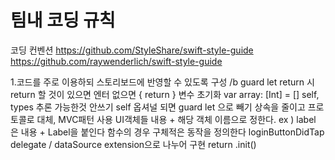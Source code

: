 # 팀내 코딩 규칙

코딩 컨벤션 
https://github.com/StyleShare/swift-style-guide
https://github.com/raywenderlich/swift-style-guide

1.코드를 주로 이용하되 스토리보드에 반영할 수 있도록 구성 /b
guard let return 시 return 할 것이 있으면 엔터 없으면 { return }
변수 초기화 var array: [Int] = []
self, types 추론 가능한것 안쓰기
self 옵셔널 되면 guard let 으로 빼기
상속을 줄이고 프로토콜로 대체, MVC패턴 사용
UI객체들 내용 + 해당 객체 이름으로 정한다. ex ) label 은 내용 + Label을 붙인다 
함수의 경우 구체적은 동작을 정의한다 loginButtonDidTap
delegate / dataSource extension으로 나누어 구현
return .init()
